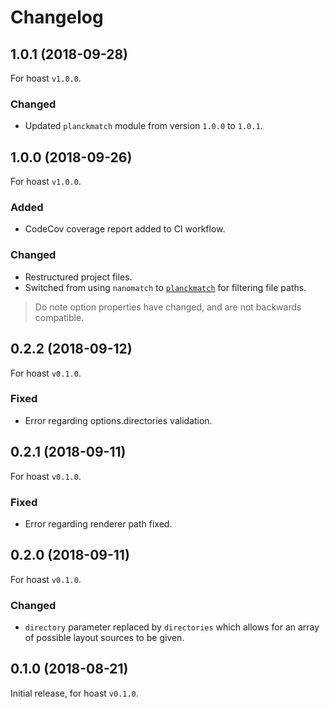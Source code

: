# Changelog

## 1.0.1 (2018-09-28)
For hoast `v1.0.0`.
### Changed
- Updated `planckmatch` module from version `1.0.0` to `1.0.1`.

## 1.0.0 (2018-09-26)
For hoast `v1.0.0`.
### Added
- CodeCov coverage report added to CI workflow.
### Changed
- Restructured project files.
- Switched from using `nanomatch` to [`planckmatch`](https://github.com/redkenrok/node-planckmatch#readme) for filtering file paths.

> Do note option properties have changed, and are not backwards compatible.

## 0.2.2 (2018-09-12)
For hoast `v0.1.0`.
### Fixed
- Error regarding options.directories validation.

## 0.2.1 (2018-09-11)
For hoast `v0.1.0`.
### Fixed
- Error regarding renderer path fixed.

## 0.2.0 (2018-09-11)
For hoast `v0.1.0`.
### Changed
- `directory` parameter replaced by `directories` which allows for an array of possible layout sources to be given.

## 0.1.0 (2018-08-21)
Initial release, for hoast `v0.1.0`.